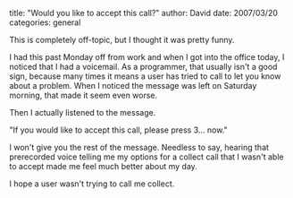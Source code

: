 
title: "Would you like to accept this call?"
author: David
date: 2007/03/20
categories: general

This is completely off-topic, but I thought it was pretty funny. 

I had this past Monday off from work and when I got into the office today, I noticed that I had a voicemail. As a programmer, that usually isn't a good sign, because many times it means a user has tried to call to let you know about a problem. When I noticed the message was left on Saturday morning, that made it seem even worse. 

Then I actually listened to the message. 

"If you would like to accept this call, please press 3... now." 

I won't give you the rest of the message. Needless to say, hearing that prerecorded voice telling me my options for a collect call that I wasn't able to accept made me feel much better about my day. 

I hope a user wasn't trying to call me collect.

